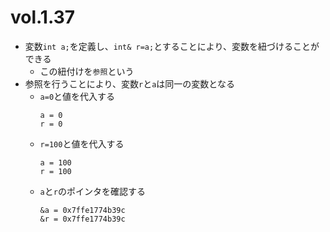 # vol.1.37

- 変数`int a;`を定義し、`int& r=a;`とすることにより、変数を紐づけることができる
  - この紐付けを`参照`という
- 参照を行うことにより、変数`r`と`a`は同一の変数となる
  - `a=0`と値を代入する
    ```
    a = 0
    r = 0
    ```
  - `r=100`と値を代入する
    ```
    a = 100
    r = 100
    ```
  - `a`と`r`のポインタを確認する
    ```
    &a = 0x7ffe1774b39c
    &r = 0x7ffe1774b39c
    ```